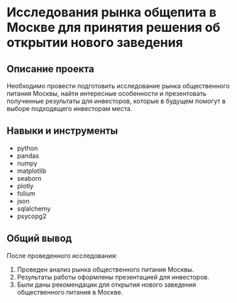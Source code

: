 # Исследования рынка общепита в Москве для принятия решения об открытии нового заведения

## Описание проекта
Необходимо провести подготовить исследование рынка общественного питания Москвы, найти интересные особенности и презентовать полученные результаты для инвесторов, которые в будущем помогут в выборе подходящего инвесторам места.

## Навыки и инструменты
- python
- pandas
- numpy
- matplotlib
- seaborn
- plotly
- folium
- json
- sqlalchemy
- psycopg2

## Общий вывод
После проведенного исследования:
1. Проведен анализ рынка общественного питания Москвы.
2. Результаты работы оформлены презентацией для инвесторов.
3. Были даны рекомендации для открытия нового заведения общественного питания в Москве.
